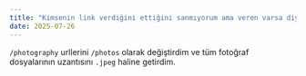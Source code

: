 ```yaml
---
title: "Kimsenin link verdiğini ettiğini sanmıyorum ama veren varsa diye uyarı:"
date: 2025-07-26
---
```


`/photography` urllerini `/photos` olarak değiştirdim ve tüm fotoğraf dosyalarının uzantısını `.jpeg` haline getirdim. 